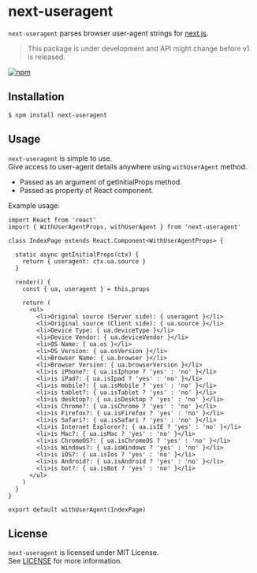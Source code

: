 # next-useragent

`next-useragent` parses browser user-agent strings for [next.js](https://nextjs.org/).

> This package is under development and API might change before v1 is released.

[![npm](https://nodei.co/npm/next-useragent.png?downloads=true&stars=true)](https://nodei.co/npm/next-useragent)

## Installation

```
$ npm install next-useragent
```

## Usage

`next-useragent` is simple to use.  
Give access to user-agent details anywhere using `withUserAgent` method.

* Passed as an argument of getInitialProps method.
* Passed as property of React component.

Example usage:

```
import React from 'react'
import { WithUserAgentProps, withUserAgent } from 'next-useragent'

class IndexPage extends React.Component<WithUserAgentProps> {

  static async getInitialProps(ctx) {
    return { useragent: ctx.ua.source }
  }

  render() {
    const { ua, useragent } = this.props

    return (
      <ul>
        <li>Original source (Server side): { useragent }</li>
        <li>Original source (Client side): { ua.source }</li>
        <li>Device Type: { ua.deviceType }</li>
        <li>Device Vendor: { ua.deviceVendor }</li>
        <li>OS Name: { ua.os }</li>
        <li>OS Version: { ua.osVersion }</li>
        <li>Browser Name: { ua.browser }</li>
        <li>Browser Version: { ua.browserVersion }</li>
        <li>is iPhone?: { ua.isIphone ? 'yes' : 'no' }</li>
        <li>is iPad?: { ua.isIpad ? 'yes' : 'no' }</li>
        <li>is mobile?: { ua.isMobile ? 'yes' : 'no' }</li>
        <li>is tablet?: { ua.isTablet ? 'yes' : 'no' }</li>
        <li>is desktop?: { ua.isDesktop ? 'yes' : 'no' }</li>
        <li>is Chrome?: { ua.isChrome ? 'yes' : 'no' }</li>
        <li>is Firefox?: { ua.isFirefox ? 'yes' : 'no' }</li>
        <li>is Safari?: { ua.isSafari ? 'yes' : 'no' }</li>
        <li>is Internet Explorer?: { ua.isIE ? 'yes' : 'no' }</li>
        <li>is Mac?: { ua.isMac ? 'yes' : 'no' }</li>
        <li>is ChromeOS?: { ua.isChromeOS ? 'yes' : 'no' }</li>
        <li>is Windows?: { ua.isWindows ? 'yes' : 'no' }</li>
        <li>is iOS?: { ua.isIos ? 'yes' : 'no' }</li>
        <li>is Android?: { ua.isAndroid ? 'yes' : 'no' }</li>
        <li>is bot?: { ua.isBot ? 'yes' : 'no' }</li>
      </ul>
    )
  }
}

export default withUserAgent(IndexPage)
```

## License

`next-useragent` is licensed under MIT License.  
See [LICENSE](https://github.com/tokuda109/next-useragent/blob/master/LICENSE) for more information.
